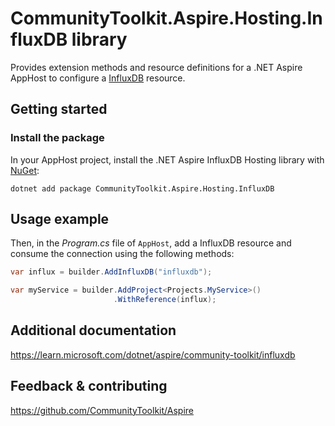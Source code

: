 # CommunityToolkit.Aspire.Hosting.InfluxDB library

Provides extension methods and resource definitions for a .NET Aspire AppHost to configure a [InfluxDB](https://github.com/influxdata/influxdb) resource.

## Getting started

### Install the package

In your AppHost project, install the .NET Aspire InfluxDB Hosting library with [NuGet](https://www.nuget.org):

```dotnetcli
dotnet add package CommunityToolkit.Aspire.Hosting.InfluxDB
```

## Usage example

Then, in the _Program.cs_ file of `AppHost`, add a InfluxDB resource and consume the connection using the following methods:

```csharp
var influx = builder.AddInfluxDB("influxdb");

var myService = builder.AddProject<Projects.MyService>()
                       .WithReference(influx);
```

## Additional documentation

<!-- TODO: Update the link once it is created -->
https://learn.microsoft.com/dotnet/aspire/community-toolkit/influxdb

## Feedback & contributing

https://github.com/CommunityToolkit/Aspire
